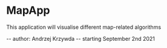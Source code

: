 # MapApp
This application will visualise different map-related algorithms

-- author: Andrzej Krzywda
-- starting September 2nd 2021
